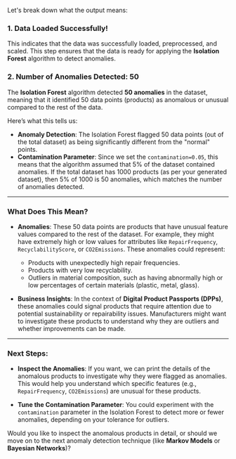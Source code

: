 Let's break down what the output means:

### **1. Data Loaded Successfully!**
This indicates that the data was successfully loaded, preprocessed, and scaled. This step ensures that the data is ready for applying the **Isolation Forest** algorithm to detect anomalies.

### **2. Number of Anomalies Detected: 50**
The **Isolation Forest** algorithm detected **50 anomalies** in the dataset, meaning that it identified 50 data points (products) as anomalous or unusual compared to the rest of the data. 

Here’s what this tells us:
- **Anomaly Detection**: The Isolation Forest flagged 50 data points (out of the total dataset) as being significantly different from the "normal" points.
- **Contamination Parameter**: Since we set the `contamination=0.05`, this means that the algorithm assumed that 5% of the dataset contained anomalies. If the total dataset has 1000 products (as per your generated dataset), then 5% of 1000 is 50 anomalies, which matches the number of anomalies detected.

---

### **What Does This Mean?**
- **Anomalies**: These 50 data points are products that have unusual feature values compared to the rest of the dataset. For example, they might have extremely high or low values for attributes like `RepairFrequency`, `RecyclabilityScore`, or `CO2Emissions`. These anomalies could represent:
  - Products with unexpectedly high repair frequencies.
  - Products with very low recyclability.
  - Outliers in material composition, such as having abnormally high or low percentages of certain materials (plastic, metal, glass).

- **Business Insights**: In the context of **Digital Product Passports (DPPs)**, these anomalies could signal products that require attention due to potential sustainability or repairability issues. Manufacturers might want to investigate these products to understand why they are outliers and whether improvements can be made.

---

### **Next Steps**:
- **Inspect the Anomalies**: If you want, we can print the details of the anomalous products to investigate why they were flagged as anomalies. This would help you understand which specific features (e.g., `RepairFrequency`, `CO2Emissions`) are unusual for these products.
  
- **Tune the Contamination Parameter**: You could experiment with the `contamination` parameter in the Isolation Forest to detect more or fewer anomalies, depending on your tolerance for outliers.

Would you like to inspect the anomalous products in detail, or should we move on to the next anomaly detection technique (like **Markov Models** or **Bayesian Networks**)?